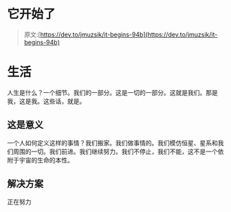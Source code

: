 # 它开始了

> 原文:[https://dev.to/jmuzsik/it-begins-94b](https://dev.to/jmuzsik/it-begins-94b)

# 生活

人生是什么？一个细节。我们的一部分。这是一切的一部分。这就是我们。那是我，这是我。这些话，就是。

## 这是意义

一个人如何定义这样的事情？我们搬家。我们做事情的。我们模仿恒星、星系和我们周围的一切。我们前进。我们继续努力。我们不停止，我们不能，这不是一个依附于宇宙的生命的本性。

## 解决方案

正在努力